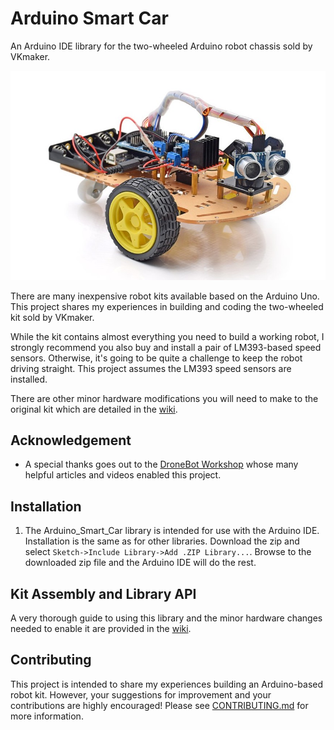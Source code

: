 # Arduino Smart Car
An Arduino IDE library for the two-wheeled Arduino robot chassis sold by VKmaker.

![Two-wheeled Arduino-based robot by VKmaker](https://github.com/Tiogaplanet/Arduino_Smart_Car/raw/master/images/VKmaker02.jpg)

There are many inexpensive robot kits available based on the Arduino Uno.  This project shares my experiences in building and coding the two-wheeled kit sold by VKmaker.

While the kit contains almost everything you need to build a working robot, I strongly recommend you also buy and install a pair of LM393-based speed sensors.  Otherwise, it's going to be quite a challenge to keep the robot driving straight.  This project assumes the LM393 speed sensors are installed.

There are other minor hardware modifications you will need to make to the original kit which are detailed in the [wiki](https://github.com/Tiogaplanet/Arduino_Smart_Car/wiki).

## Acknowledgement
*   A special thanks goes out to the [DroneBot Workshop](https://dronebotworkshop.com) whose many helpful articles and videos enabled this project.

## Installation
1.  The Arduino_Smart_Car library is intended for use with the Arduino IDE.  Installation is the same as for other libraries.  Download the zip and select `Sketch->Include Library->Add .ZIP Library...`.  Browse to the downloaded zip file and the Arduino IDE will do the rest.

## Kit Assembly and Library API
A very thorough guide to using this library and the minor hardware changes needed to enable it are provided in the [wiki](https://github.com/Tiogaplanet/Arduino_Smart_Car/wiki).

## Contributing
This project is intended to share my experiences building an Arduino-based robot kit.  However, your suggestions for improvement and your contributions are highly encouraged!  Please see [CONTRIBUTING.md](https://github.com/Tiogaplanet/Arduino_Smart_Car/blob/master/CONTRIBUTING.md) for more information.

